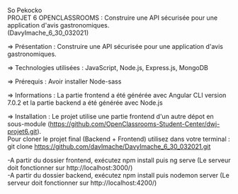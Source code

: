 So Pekocko     
PROJET 6 OPENCLASSROOMS : Construire une API sécurisée pour une application d'avis gastronomiques.    
(DavyImache_6_30_032021)

=> Présentation : Construire une API sécurisée pour une application d'avis gastronomiques.

=> Technologies utilisées : JavaScript, Node.js, Express.js, MongoDB

=> Prérequis : Avoir installer Node-sass

=> Informations : La partie frontend a été générée avec Angular CLI version 7.0.2 et la partie backend a été générée avec Node.js

=> Installation :
Le projet utilise une partie frontend d'un autre dépot en sous-module (https://github.com/OpenClassrooms-Student-Center/dwj-projet6.git).   
Pour cloner le projet final (Backend + Frontend) utilisez dans votre terminal : git clone https://github.com/davImache/DavyImache_6_30_032021.git

-A partir du dossier frontend, exécutez npm install puis ng serve (Le serveur doit fonctionner sur http://localhost:3000/)    
-A partir du dossier backend, exécutez npm install puis nodemon server (Le serveur doit fonctionner sur http://localhost:4200/)




